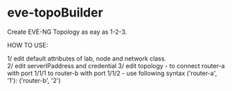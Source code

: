 # eve-topoBuilder
Create EVE-NG Topology as eay as 1-2-3.

HOW TO USE:

1/ edit default attributes of lab, node and network class.  
2/ edit serverIPaddress and credential
3/ edit topology - to connect router-a with port 1/1/1 to router-b with port 1/1/2 - use following syntax ('router-a', '1'): ('router-b', '2')
 
